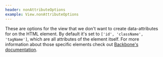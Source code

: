 ```yaml
---
header: nonAttributeOptions
example: View.nonAttributeOptions
---
```


These are options for the view that we don't want to create data-attributes for on the HTML element.  By default it's set to `['id', 'className', 'tagName']`, which are all attributes of the element itself.  For more information about those specific elements check out [Backbone's documentation](http://backbonejs.org/#View).

